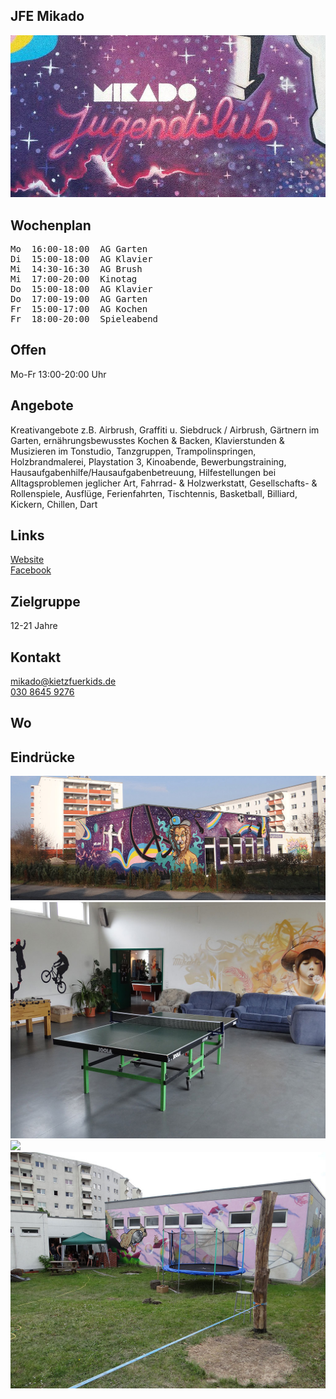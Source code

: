 ## JFE Mikado
<img id="topmedia" src="images/Mikado/1.jpg" />

## Wochenplan
<pre id="weeklyschedule">
Mo  16:00-18:00  AG Garten
Di  15:00-18:00  AG Klavier
Mi  14:30-16:30  AG Brush
Mi  17:00-20:00  Kinotag
Do  15:00-18:00  AG Klavier
Do  17:00-19:00  AG Garten
Fr  15:00-17:00  AG Kochen
Fr  18:00-20:00  Spieleabend
</pre>

## Offen
Mo-Fr 13:00-20:00 Uhr

## Angebote
<p id="activities">
Kreativangebote z.B. Airbrush, Graffiti  u. Siebdruck / Airbrush, Gärtnern im Garten, ernährungsbewusstes Kochen & Backen, Klavierstunden & Musizieren im Tonstudio, Tanzgruppen, Trampolinspringen, Holzbrandmalerei, Playstation 3, Kinoabende, Bewerbungstraining, Hausaufgabenhilfe/Hausaufgabenbetreuung, Hilfestellungen bei Alltagsproblemen jeglicher Art, Fahrrad- & Holzwerkstatt, Gesellschafts- & Rollenspiele, Ausflüge, Ferienfahrten, Tischtennis, Basketball, Billiard, Kickern, Chillen, Dart
</p>

## Links
<a target="_blank" href="https://kietzfuerkids.de/mikado/">Website</a><br>
<a target="_blank" href="https://www.facebook.com/jugendclub.mikado">Facebook</a>

## Zielgruppe
12-21 Jahre

## Kontakt
[mikado@kietzfuerkids.de](mailto:mikado@kietzfuerkids.de)<br>
<a href="tel:+493086459276">030 8645 9276</a>

## Wo
<div id="gmap"></div>
<script>window.onload = showMap('Egon-Erwin-Kisch-Straße 1a, 13059 Berlin', 0, 'gmap_mini')</script>

## Eindrücke
<div class="mediacontainer">
  <img src="images/Mikado/2.jpg" />
  <img src="images/Mikado/3.jpg" />
  <img src="images/Mikado/4.jpg" />
  <img src="images/Mikado/5.jpg" />
 </div>
